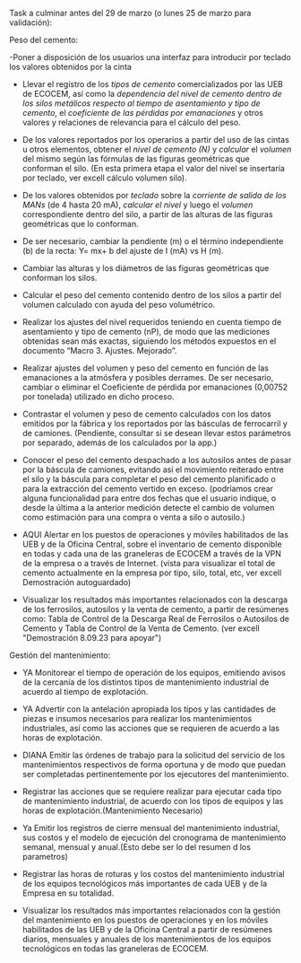 Task a culminar antes del 29 de marzo (o lunes 25 de marzo para validación):

Peso del cemento:

-Poner a disposición de los usuarios una interfaz para introducir por teclado los valores obtenidos por la cinta

- Llevar el registro de los *tipos de cemento* comercializados por las UEB de ECOCEM, así como la *dependencia del nivel de cemento dentro de los silos metálicos respecto al tiempo de asentamiento y tipo de cemento*, el *coeficiente de las pérdidas por emanaciones* y otros valores y relaciones de relevancia para el cálculo del peso.

- De los valores reportados por los operarios a partir del uso de las cintas u otros elementos, obtener el *nivel de cemento (N)* y *calcular* el *volumen* del mismo según las fórmulas de las figuras geométricas que conforman el silo. (En esta primera etapa el valor del nivel se insertaría por teclado, ver excell cálculo volumen silo).

- De los valores obtenidos por *teclado* sobre la *corriente de salida de los MANs* (de 4 hasta 20 mA), *calcular el nivel* y luego el *volumen* correspondiente dentro del silo, a partir de las alturas de las figuras geométricas que lo conforman.

- De ser necesario, cambiar la pendiente (m) o el término independiente (b) de la recta: Y= mx+ b del ajuste de I (mA) vs H (m). 

- Cambiar las alturas y los diámetros de las figuras geométricas que conforman los silos.

- Calcular el peso del cemento contenido dentro de los silos a partir del volumen calculado con ayuda del peso volumétrico. 

- Realizar los ajustes del nivel requeridos teniendo en cuenta tiempo de asentamiento y tipo de cemento (nP), de modo que las mediciones obtenidas sean más exactas, siguiendo los métodos expuestos en el documento “Macro 3. Ajustes. Mejorado”.

- Realizar ajustes del volumen y peso del cemento en función de las emanaciones a la atmósfera y posibles derrames. De ser necesario, cambiar o eliminar el Coeficiente de pérdida por emanaciones (0,00752 por tonelada) utilizado en dicho proceso.

- Contrastar el volumen y peso de cemento calculados con los datos emitidos por la fábrica y los reportados por las básculas de ferrocarril y de camiones. (Pendiente, consultar si se desean llevar estos parámetros por separado, además de los calculados por la app.)

- Conocer el peso del cemento despachado a los autosilos antes de pasar por la báscula de camiones, evitando así el movimiento reiterado entre el silo y la báscula para completar el peso del cemento planificado o para la extracción del cemento vertido en exceso. (podríamos crear alguna funcionalidad para entre dos fechas que el usuario indique, o desde la última a la anterior medición detecte el cambio de volumen como estimación para una compra o venta a silo o autosilo.)

- AQUI Alertar en los puestos de operaciones y móviles habilitados de las UEB y de la Oficina Central, sobre el inventario de cemento disponible en todas y cada una de las graneleras de ECOCEM a través de la VPN de la empresa o a través de Internet. (vista para visualizar el total de cemento actualmente en la empresa por tipo, silo, total, etc, ver excell Demostración autoguardado)

- Visualizar los resultados más importantes relacionados con la descarga de los ferrosilos, autosilos y la venta de cemento, a partir de resúmenes como: Tabla de Control de la Descarga Real de Ferrosilos o Autosilos de Cemento y Tabla de Control de la Venta de Cemento. (ver excell "Demostración 8.09.23 para apoyar")

Gestión del mantenimiento:

- YA Monitorear el tiempo de operación de los equipos, emitiendo avisos de la cercanía de los distintos tipos de mantenimiento industrial de acuerdo al tiempo de explotación. 

- YA Advertir con la antelación apropiada los tipos y las cantidades de piezas e insumos necesarios para realizar los mantenimientos industriales, así como las acciones que se requieren de acuerdo a las horas de explotación.

- DIANA Emitir las órdenes de trabajo para la solicitud del servicio de los mantenimientos respectivos de forma oportuna y de modo que puedan ser completadas pertinentemente por los ejecutores del mantenimiento.

- Registrar las acciones que se requiere realizar para ejecutar cada tipo de mantenimiento industrial, de acuerdo con los tipos de equipos y las horas de explotación.(Mantenimiento Necesario)

- Ya  Emitir los registros de cierre mensual del mantenimiento industrial, sus costos y el modelo de ejecución del cronograma de mantenimiento semanal, mensual y anual.(Esto debe ser lo del resumen d los parametros)

- Registrar las horas de roturas y los costos del mantenimiento industrial de los equipos tecnológicos más importantes de cada UEB y de la Empresa en su totalidad.

- Visualizar los resultados más importantes relacionados con la gestión del mantenimiento en los puestos de operaciones y en los móviles habilitados de las UEB y de la Oficina Central a partir de resúmenes diarios, mensuales y anuales de los mantenimientos de los equipos tecnológicos en todas las graneleras de ECOCEM.

